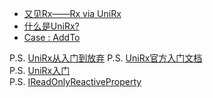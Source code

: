 - [又见Rx——Rx via UniRx](https://zhuanlan.zhihu.com/p/35189325)
- [什么是UniRx?](https://www.ronpad.com/docs/tinax/unirx.html)
- [Case : AddTo](https://teratail.com/questions/189104)

P.S. [UniRx从入门到放弃](https://stonelzp.github.io/unirx-learning-note/)
P.S. [UniRx官方入门文档](https://blog.csdn.net/JianZuoGuang/article/details/101937132)  
P.S. [UniRx入门](https://lianbai.github.io/2019/09/23/Unity/UniRx%E5%85%A5%E9%97%A8/)  
P.S. [IReadOnlyReactiveProperty](https://stackoverflow.com/questions/60884566/is-it-possible-to-make-ractiveproperty-public-get-private-set-in-unirx)

